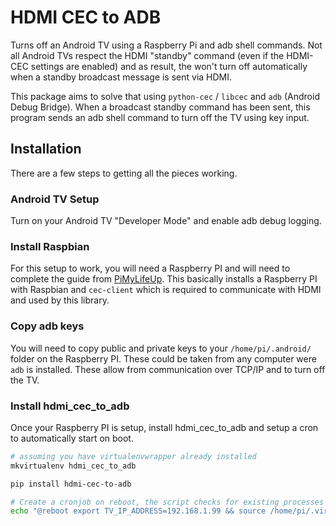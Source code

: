 # HDMI CEC to ADB

Turns off an Android TV using a Raspberry Pi and adb shell commands. Not all Android TVs respect the HDMI "standby" 
command (even if the HDMI-CEC settings are enabled) and as result, the won't turn off automatically when a 
standby broadcast message is sent via HDMI. 

This package aims to solve that using `python-cec` / `libcec` and `adb` (Android Debug Bridge). When a broadcast 
standby command has been sent, this program sends an adb shell command to turn off the TV using key input.

## Installation

There are a few steps to getting all the pieces working.

### Android TV Setup

Turn on your Android TV "Developer Mode" and enable adb debug logging.

### Install Raspbian

For this setup to work, you will need a Raspberry PI and will need to complete the guide from 
[PiMyLifeUp](https://pimylifeup.com/raspberrypi-hdmi-cec/). This basically installs a Raspberry PI with
Raspbian and `cec-client` which is required to communicate with HDMI and used by this library.

### Copy adb keys

You will need to copy public and private keys to your `/home/pi/.android/` folder on the Raspberry PI. These could be
taken from any computer were `adb` is installed. These allow from communication over TCP/IP and to turn off the TV.

### Install hdmi_cec_to_adb

Once your Raspberry PI is setup, install hdmi_cec_to_adb and setup a cron to automatically start on boot.

```bash
# assuming you have virtualenvwrapper already installed
mkvirtualenv hdmi_cec_to_adb

pip install hdmi-cec-to-adb

# Create a cronjob on reboot, the script checks for existing processes
echo "@reboot export TV_IP_ADDRESS=192.168.1.99 && source /home/pi/.virtualenvs/hdmi_cec_to_adb/bin/activate && start_hdmi_cec_monitor &" | sudo tee -a /etc/cron.d/hdmi_cec_to_adb > /dev/null
```
